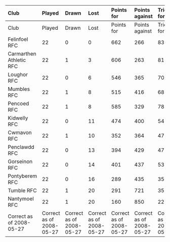 | Club                     | Played                   | Drawn                    | Lost                     | Points for               | Points against           | Tries for                | Tries against            | Try bonus                |
|:-------------------------|:-------------------------|:-------------------------|:-------------------------|:-------------------------|:-------------------------|:-------------------------|:-------------------------|:-------------------------|
| Club                     | Played                   | Drawn                    | Lost                     | Points for               | Points against           | Tries for                | Tries against            | Try bonus                |
| Felinfoel RFC            | 22                       | 0                        | 0                        | 662                      | 266                      | 83                       | 32                       | 10                       |
| Carmarthen Athletic RFC  | 22                       | 1                        | 3                        | 606                      | 263                      | 81                       | 28                       | 11                       |
| Loughor RFC              | 22                       | 0                        | 6                        | 546                      | 365                      | 70                       | 41                       | 8                        |
| Mumbles RFC              | 22                       | 1                        | 8                        | 515                      | 416                      | 68                       | 51                       | 10                       |
| Pencoed RFC              | 22                       | 1                        | 8                        | 585                      | 329                      | 78                       | 33                       | 9                        |
| Kidwelly RFC             | 22                       | 0                        | 11                       | 474                      | 400                      | 54                       | 54                       | 7                        |
| Cwmavon RFC              | 22                       | 1                        | 10                       | 352                      | 364                      | 47                       | 46                       | 4                        |
| Penclawdd RFC            | 22                       | 0                        | 13                       | 394                      | 429                      | 47                       | 55                       | 4                        |
| Gorseinon RFC            | 22                       | 0                        | 14                       | 401                      | 437                      | 53                       | 56                       | 5                        |
| Pontyberem RFC           | 22                       | 0                        | 16                       | 289                      | 435                      | 35                       | 58                       | 2                        |
| Tumble RFC               | 22                       | 1                        | 20                       | 291                      | 721                      | 35                       | 102                      | 2                        |
| Nantymoel RFC            | 22                       | 1                        | 20                       | 160                      | 850                      | 22                       | 117                      | 0                        |
| Correct as of 2008-05-27 | Correct as of 2008-05-27 | Correct as of 2008-05-27 | Correct as of 2008-05-27 | Correct as of 2008-05-27 | Correct as of 2008-05-27 | Correct as of 2008-05-27 | Correct as of 2008-05-27 | Correct as of 2008-05-27 |
